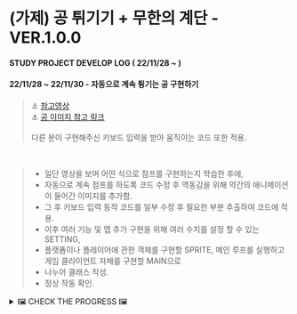 # (가제) 공 튀기기 + 무한의 계단 - VER.1.0.0
#### STUDY PROJECT DEVELOP LOG ( 22/11/28 ~  )

#### 22/11/28 ~ 22/11/30 - 자동으로 계속 튕기는 공 구현하기

> ⚓️ [참고영상](https://youtu.be/2-DNswzCkqk) <br>
> ⚓️ [공 이미지 참고 링크](https://medium.com/pixel-grimoire/how-to-start-making-pixel-art-3-c9eb70270fa1) <br><br>
> 다른 분이 구현해주신 키보드 입력을 받아 움직이는 코드 또한 적용. <br>

<br>

> * 일단 영상을 보며 어떤 식으로 점프를 구현하는지 학습한 후에,<br>
> * 자동으로 계속 점프를 하도록 코드 수정 후 역동감을 위해 약간의 애니메이션이 들어간 이미지를 추가함.<br>
> * 그 후 키보드 입력 동작 코드를 일부 수정 후 필요한 부분 추출하여 코드에 적용.<br>
> * 이후 여러 기능 및 맵 추가 구현을 위해 여러 수치를 설정 할 수 있는 SETTING,<br>
> * 플랫폼이나 플레이어에 관한 객체를 구현할 SPRITE, 메인 루프를 실행하고 게임 클라이언트 자체를 구현할 MAIN으로<br>
> * 나누어 클래스 작성.<br>
> * 정상 작동 확인.<br>

<details>
<summary>🖼️ CHECK THE PROGRESS 🖼️</summary>

![Endless Jump](https://user-images.githubusercontent.com/95046369/204690054-fd71c4cb-a0d8-4485-9485-7c37c7e88fe2.gif)

</details>

